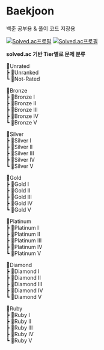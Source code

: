 # Baekjoon
백준 공부용 & 풀이 코드 저장용

[![Solved.ac프로필](http://mazassumnida.wtf/api/mini/generate_badge?boj=baksa1849)](https://solved.ac/baksa1849)
[![Solved.ac프로필](http://mazassumnida.wtf/api/v2/generate_badge?boj=baksa1849)](https://solved.ac/baksa1849)

__solved.ac 기반 Tier별로 문제 분류__

📂Unrated  
┣ 📂Unranked  
┗ 📂Not-Rated  

📂Bronze  
┣ 📂Bronze I  
┣ 📂Bronze II  
┣ 📂Bronze III  
┣ 📂Bronze IV  
┗ 📂Bronze V  

📂Silver  
┣ 📂Silver I  
┣ 📂Silver II  
┣ 📂Silver III  
┣ 📂Silver IV  
┗ 📂Silver V   

📂Gold  
┣ 📂Gold I  
┣ 📂Gold II  
┣ 📂Gold III  
┣ 📂Gold IV  
┗ 📂Gold V    

📂Platinum  
┣ 📂Platinum I  
┣ 📂Platinum II  
┣ 📂Platinum III  
┣ 📂Platinum IV  
┗ 📂Platinum V    

📂Diamond  
┣ 📂Diamond I  
┣ 📂Diamond II  
┣ 📂Diamond III  
┣ 📂Diamond IV  
┗ 📂Diamond V    

📂Ruby  
┣ 📂Ruby I  
┣ 📂Ruby II  
┣ 📂Ruby III  
┣ 📂Ruby IV  
┗ 📂Ruby V    
